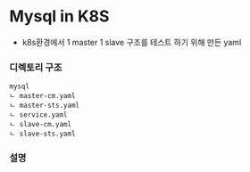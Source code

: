 # Mysql in K8S

* k8s환경에서 1 master 1 slave 구조를 테스트 하기 위해 만든 yaml
### 디렉토리 구조

    mysql
    ㄴ master-cm.yaml
    ㄴ master-sts.yaml
    ㄴ service.yaml
    ㄴ slave-cm.yaml
    ㄴ slave-sts.yaml
    
### 설명 